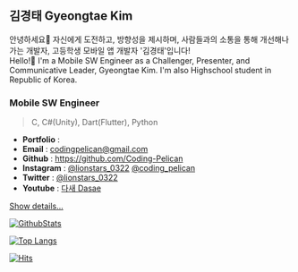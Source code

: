 ## 김경태 Gyeongtae Kim
안녕하세요👋 자신에게 도전하고, 방향성을 제시하며, 사람들과의 소통을 통해 개선해나가는 개발자, 고등학생 모바일 앱 개발자 '김경태'입니다!   
Hello!👋 I'm a Mobile SW Engineer as a Challenger, Presenter, and Communicative Leader, Gyeongtae Kim.
I'm also Highschool student in Republic of Korea.

### Mobile SW Engineer
> C, C#(Unity), Dart(Flutter), Python
- **Portfolio** : 
- **Email** : <codingpelican@gmail.com>
- **Github** : <https://github.com/Coding-Pelican>
- **Instagram** : [@lionstars_0322](https://www.instagram.com/lionstars_0322) [@coding_pelican](https://www.instagram.com/coding_pelican)
- **Twitter** : [@lionstars_0322](https://twitter.com/lionstars_0322)
- **Youtube** : [다새 Dasae](https://youtube.com/channel/UCZfDHIeuvgIl0NHbwe8T7aw)

[Show details...]()

[![GithubStats](https://github-readme-stats.vercel.app/api?username=Coding-Pelican&title_color=0067a3)](https://github.com/Coding-Pelican)

[![Top Langs](https://github-readme-stats.vercel.app/api/top-langs/?username=Coding-Pelican&title_color=0067a3&layout=compact)](https://github.com/anuraghazra/github-readme-stats)

[![Hits](https://hits.seeyoufarm.com/api/count/incr/badge.svg?url=https%3A%2F%2Fgithub.com%2FCoding-Pelican)](https://github.com/Coding-Pelican)

<!--
**Coding-Pelican/Coding-Pelican** is a ✨ _special_ ✨ repository because its `README.md` (this file) appears on your GitHub profile.

Here are some ideas to get you started:

- 🔭 I’m currently working on ...
- 🌱 I’m currently learning ...
- 👯 I’m looking to collaborate on ...
- 🤔 I’m looking for help with ...
- 💬 Ask me about ...
- 📫 How to reach me: ...
- 😄 Pronouns: ...
- ⚡ Fun fact: ...
-->
